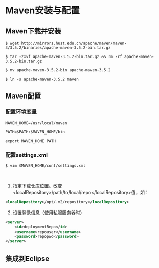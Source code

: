 
# Maven安装与配置

## Maven下载并安装

    $ wget http://mirrors.hust.edu.cn/apache/maven/maven-3/3.5.2/binaries/apache-maven-3.5.2-bin.tar.gz
    
    $ tar -zxvf apache-maven-3.5.2-bin.tar.gz && rm -rf apache-maven-3.5.2-bin.tar.gz
    
    $ mv apache-maven-3.5.2-bin apache-maven-3.5.2
    
    $ ln -s apache-maven-3.5.2 maven

## Maven配置

### 配置环境变量

    MAVEN_HOME=/usr/local/maven
    
    PATH=$PATH:$MAVEN_HOME/bin
    
    export MAVEN_HOME PATH

### 配置settings.xml

    $ vim $MAVEN_HOME/conf/settings.xml
    
1. 指定下载仓库位置。改变&lt;localRepository&gt;/path/to/local/repo&lt;/localRepository&gt;值，如：

```xml
<localRepository>/opt/.m2/repository</localRepository>
```

2. 设置登录信息（使用私服服务器时）

```xml
<server>
    <id>deploymentRepo</id>
    <username>repouser</username>
    <password>repopwd</password>
</server>
```

## 集成到Eclipse
